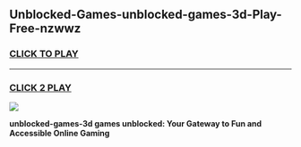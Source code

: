 
## Unblocked-Games-unblocked-games-3d-Play-Free-nzwwz
<h3>
<a href="https://premium76.site?title=unblocked-games-3d&ref=18A1">CLICK TO PLAY</a></h3>
<hr>

<h3>
<a href="https://premium76.site?title=unblocked-games-3d&ref=18A1">CLICK 2 PLAY</a>
  
</h3>

<a href="https://premium76.site?title=unblocked-games-3d&ref=18A1"><img src="https://clearcache.store/games.png"></a>


**unblocked-games-3d games unblocked: Your Gateway to Fun and Accessible Online Gaming**
